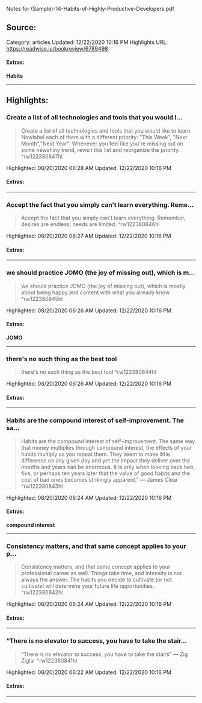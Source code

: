 Notes for (Sample)-14-Habits-of-Highly-Productive-Developers.pdf

## Source:
Category: articles
Updated: 12/22/2020 10:16 PM
Highlights URL: https://readwise.io/bookreview/6789498


#### Extras:
**Habits**



 
-----
 ## Highlights:

### Create a list of all technologies and tools that you would l...
>Create a list of all technologies and tools that you would like to learn. Nowlabel each of them with a different priority: "This Week", "Next Month","Next Year". Whenever you feel like you're missing out on some newshiny trend, revisit this list and reorganize the priority. ^rw122380847hl


Highlighted: 08/20/2020 06:28 AM
Updated: 12/22/2020 10:16 PM


#### Extras:





------

### Accept the fact that you simply can't learn everything. Reme...
>Accept the fact that you simply can't learn everything. Remember, desires are endless; needs are limited. ^rw122380846hl


Highlighted: 08/20/2020 06:27 AM
Updated: 12/22/2020 10:16 PM


#### Extras:





------

### we should practice JOMO (the joy of missing out), which is m...
>we should practice JOMO (the joy of missing out), which is mostly about being happy and content with what you already know. ^rw122380845hl


Highlighted: 08/20/2020 06:26 AM
Updated: 12/22/2020 10:16 PM


#### Extras:
**JOMO**




------

### there's no such thing as the best tool
>there's no such thing as the best tool ^rw122380844hl


Highlighted: 08/20/2020 06:26 AM
Updated: 12/22/2020 10:16 PM


#### Extras:





------

### Habits are the compound interest of self-improvement. The sa...
>Habits are the compound interest of self-improvement. The same way that money multiplies through compound interest, the effects of your habits multiply as you repeat them. They seem to make little difference on any given day and yet the impact they deliver over the months and years can be enormous. It is only when looking back two, five, or perhaps ten years later that the value of good habits and the cost of bad ones becomes strikingly apparent." — James Clear ^rw122380843hl


Highlighted: 08/20/2020 06:24 AM
Updated: 12/22/2020 10:16 PM


#### Extras:
**compound interest**




------

### Consistency matters, and that same concept applies to your p...
>Consistency matters, and that same concept applies to your professional career as well. Things take time, and intensity is not always the answer. The habits you decide to cultivate (or not cultivate) will determine your future life opportunities. ^rw122380842hl


Highlighted: 08/20/2020 06:24 AM
Updated: 12/22/2020 10:16 PM


#### Extras:





------

### “There is no elevator to success, you have to take the stair...
>“There is no elevator to success, you have to take the stairs” ― Zig Ziglar ^rw122380841hl


Highlighted: 08/20/2020 06:22 AM
Updated: 12/22/2020 10:16 PM


#### Extras:





------

